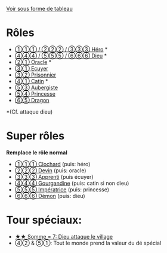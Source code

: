 [Voir sous forme de tableau](table)

# Rôles
- [①①① / ②②② / ③③③ Héro](special/attaque) *
- [④④④ / ⑤⑤⑤ / ⑥⑥⑥ Dieu](special/attaque) *
- [②① Oracle](special/attaque) *
- [③① Ecuyer](roles/ecuyer)
- [③② Prisonnier](roles/prisonnier)
- [④① Catin](special/attaque) *
- [⑤③ Aubergiste](roles/aubergiste)
- [⑤④ Princesse](roles/princesse)
- [⑥⑤ Dragon](roles/dragon)

*(Cf. attaque dieu)
# Super rôles
**Remplace le rôle normal**
- [①①① Clochard](superroles/clochard) (puis: héro)
- [②②② Devin](superroles/devin) (puis: oracle)
- [③③③ Apprenti](superroles/apprenti) (puis écuyer)
- [④④④ Gourgandine](superroles/gourgandine) (puis: catin si non dieu)
- [⑤⑤⑤ Impératrice](superroles/imperatrice) (puis: princesse)
- [⑥⑥⑥ Démon](superroles/demon) (puis: dieu)

# Tour spéciaux:
- [★★ Somme = 7: Dieu attaque le village](special/attaque)
- ④② & ⑤①: Tout le monde prend la valeur du dé spécial
